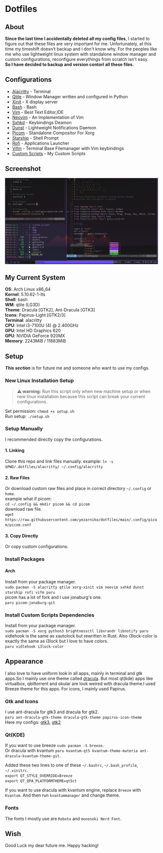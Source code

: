 # Dotfiles

## About

**Since the last time I accidentally deleted all my config files**, I started to figure out that these files are very important for me. Unfortunately, at this time my timeshift doesn't backup and i don't know why. For the peoples like me who use lightweight linux system with standalone window manager and custom configurations, reconfigure everythings from scratch isn't easy.  
**So I have decided to backup and version contorl all these files.**  



## Configurations
- [Alacritty](.config/alacritty/alacritty.yml) - Terminal  
- [Qtile](.config/qtile/config.py) - Window Manager written and configured in Python  
- [Xinit](.xinitrc) - X display server  
- [Bash](.bashrc) - Bash  
- [Vim](.vimrc) - Best Text Editor,IDE  
- [Neovim](.config/nvim/init.vim) - An Implementation of Vim  
- [Sxhkd](.config/sxhkd/sxhkdrc) - Keybindings Deamon  
- [Dunst](.config/dunst/dunstrc) - Lightweight Notifications Daemon  
- [Picom](.config/picom/picom.conf) - Standalone Compositor For Xorg  
- [Starship](.config/starship.toml) - Shell Prompt  
- [Rofi](.config/rofi/config.rasi) - Applications Launcher  
- [Vifm](.config/vifm/vifmrc) - Terminal Base Filemanager with Vim keybindings  
- [Custom Scripts](.custom_scripts) - My Custom Scripts  



## Screenshot
![screenshot1](screenshot.png?raw=true)

## My Current System
**OS**: Arch Linux x86_64  
**Kernel**: 5.10.62-1-lts  
**Shell**: bash  
**WM**: qtile (LG3D)  
**Theme**: Dracula [GTK2], Ant-Dracula [GTK3]  
**Icons**: Papirus-Light [GTK2/3]  
**Terminal**: alacritty  
**CPU**: Intel i3-7100U (4) @ 2.400GHz  
**GPU**: Intel HD Graphics 620  
**GPU**: NVIDIA GeForce 920MX  
**Memory**: 2243MiB / 11883MiB  

## Setup
***This section*** is for future me and someone who want to use my configs.

### New Linux Installation Setup

>:warning: **warning:** Run this script only when new machine setup or when new linux installation because this script can break your current configurations.

Set permission: `chmod +x setup.sh`  
Run setup: `./setup.sh`  

### Setup Manually
I recommended directly copy the configurations.
#### 1. Linking
Clone this repo and link files manually. example: `ln -s $PWD/.dotfiles/alacritty/ ~/.config/alacritty`
#### 2. Raw Files
Or download custom raw files and place in correct directory `~/.config` or `home`.  
example what if picom:  
`cd ~/.config && mkdir picom && cd picom`  
download raw file.  
`wget https://raw.githubusercontent.com/yezarniko/dotfiles/main/.config/picom/picom.conf`
#### 3. Copy Directly
Or copy custom configurations.  

### Install Packages
#### Arch
  Install from your package manager.  
  `sudo pacman -S alacritty qtile xorg-xinit vim neovim sxhkd dunst starship rofi vifm paru`  
  picom has a lot of fork and I use jonaburg's one.  
  `paru picom-jonaburg-git`  


### Install Custom Scripts Dependencies

Install from your package manager.  
`sudo pacman -S xorg python3 brightnessctl libxrandr libnotify paru`  
xidlehook is the same as xautolock but rewritten in Rust. Also i3lock-color is exactly the same as i3lock but I love to have colors.  
`paru xidlehook i3lock-color`  


## Appearance
I also love to have uniform look in all apps, mainly in terminal and gtk apps.So I mainly use one theme called [dracula](https://draculatheme.com/).
But most qt(kde) apps like virtualbox, qbittorrent and okular are look weired with dracula theme.I used Breeze theme for this apps.
For icons, I mainly used Papirus.

### Gtk and Icons
I use ant-dracula for gtk3 and dracula for gtk2.  
`paru ant-dracula-gtk-theme dracula-gtk-theme papirus-icon-theme`  
Here my configs:  [gtk3](.config/gtk-3.0/settings.ini), [gtk2](https://github.com/yezarniko/dotfiles/blob/main/.gtkrc-2.0)
### Qt(KDE)
If you want to use breeze `sudo pacman -S breeze`.  
Or dracula with kvantum `paru kvantum-qt5 kvantum-theme-materia ant-dracula-kvantum-theme-git`.  

Added these two lines to one of these `~/.bashrc`, `~/.bash_profile`, `~/.xinitrc`.  
`export QT_STYLE_OVERRIDE=Breeze`  
`export QT_QPA_PLATFORMTHEME=qt5ct`  

If you want to use dracula with kvantum engine, replace `Breeze` with `Kvantum`. And then run `kvantummanager` and change theme.

### Fonts
The fonts I mostly use are `Roboto` and `mononoki Nerd Font`.

## Wish
Good Luck my dear future me. Happy hacking!

